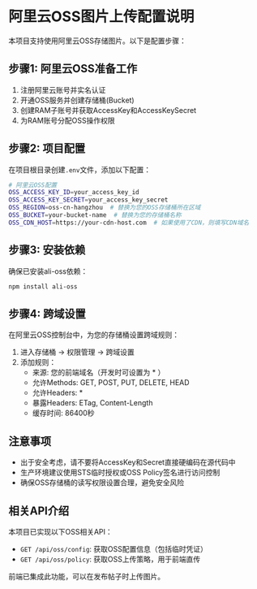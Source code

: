 # 阿里云OSS图片上传配置说明

本项目支持使用阿里云OSS存储图片。以下是配置步骤：

## 步骤1: 阿里云OSS准备工作

1. 注册阿里云账号并实名认证
2. 开通OSS服务并创建存储桶(Bucket)
3. 创建RAM子账号并获取AccessKey和AccessKeySecret
4. 为RAM账号分配OSS操作权限

## 步骤2: 项目配置

在项目根目录创建`.env`文件，添加以下配置：

```bash
# 阿里云OSS配置
OSS_ACCESS_KEY_ID=your_access_key_id
OSS_ACCESS_KEY_SECRET=your_access_key_secret
OSS_REGION=oss-cn-hangzhou  # 替换为您的OSS存储桶所在区域
OSS_BUCKET=your-bucket-name  # 替换为您的存储桶名称
OSS_CDN_HOST=https://your-cdn-host.com  # 如果使用了CDN，则填写CDN域名
```

## 步骤3: 安装依赖

确保已安装ali-oss依赖：

```bash
npm install ali-oss
```

## 步骤4: 跨域设置

在阿里云OSS控制台中，为您的存储桶设置跨域规则：

1. 进入存储桶 -> 权限管理 -> 跨域设置
2. 添加规则：
   - 来源: 您的前端域名（开发时可设置为 * ）
   - 允许Methods: GET, POST, PUT, DELETE, HEAD
   - 允许Headers: *
   - 暴露Headers: ETag, Content-Length
   - 缓存时间: 86400秒

## 注意事项

- 出于安全考虑，请不要将AccessKey和Secret直接硬编码在源代码中
- 生产环境建议使用STS临时授权或OSS Policy签名进行访问控制
- 确保OSS存储桶的读写权限设置合理，避免安全风险

## 相关API介绍

本项目已实现以下OSS相关API：

- `GET /api/oss/config`: 获取OSS配置信息（包括临时凭证）
- `GET /api/oss/policy`: 获取OSS上传策略，用于前端直传

前端已集成此功能，可以在发布帖子时上传图片。 